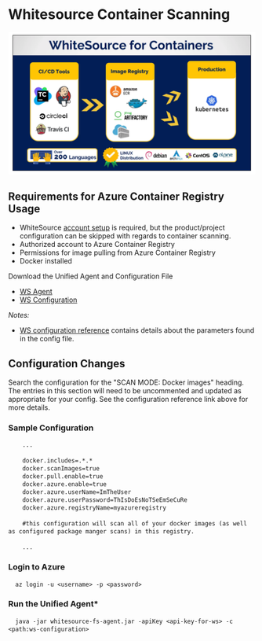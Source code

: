 # Whitesource Container Scanning

![whitesource echosystem for containers](./images/ws-for-container.png)

## Requirements for Azure Container Registry Usage

- WhiteSource [account setup](./WhiteSource.md) is required, but the product/project configuration can be skipped with regards to container scanning.
- Authorized account to Azure Container Registry
- Permissions for image pulling from Azure Container Registry
- Docker installed

Download the Unified Agent and Configuration File

- [WS Agent](https://github.com/whitesource/fs-agent-distribution/raw/master/standAlone/whitesource-fs-agent.jar)
- [WS Configuration](https://github.com/whitesource/fs-agent-distribution/raw/master/standAlone/whitesource-fs-agent.config)

*Notes:*

- [WS configuration reference](https://whitesource.atlassian.net/wiki/spaces/WD/pages/489160834/Unified+Agent+Configuration+File+Parameters) contains details about the parameters found in the config file.

## Configuration Changes

Search the configuration for the "SCAN MODE: Docker images" heading. The entries in this section will need to be uncommented and updated as appropriate for your config. See the configuration reference link above for more details.

### Sample Configuration

``` config
    ...

    docker.includes=.*.*
    docker.scanImages=true
    docker.pull.enable=true
    docker.azure.enable=true
    docker.azure.userName=ImTheUser
    docker.azure.userPassword=ThIsDoEsNoTSeEmSeCuRe
    docker.azure.registryName=myazureregistry

    #this configuration will scan all of your docker images (as well as configured package manger scans) in this registry.

    ...
```

### Login to Azure

``` shell
  az login -u <username> -p <password>
```

### Run the Unified Agent*

``` shell
  java -jar whitesource-fs-agent.jar -apiKey <api-key-for-ws> -c <path:ws-configuration>
```
